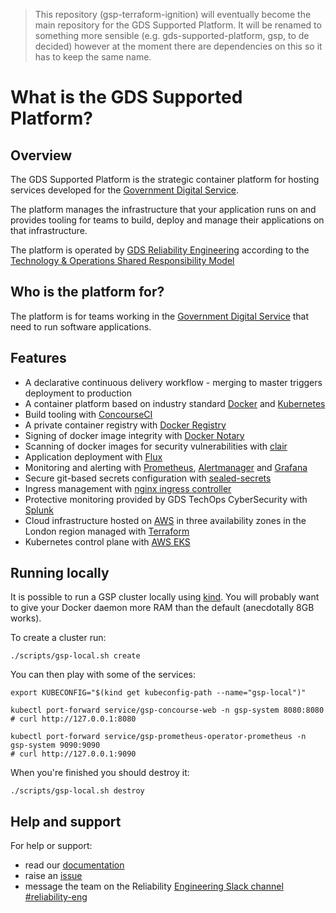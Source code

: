 > This repository (gsp-terraform-ignition) will eventually become the main repository for the GDS Supported Platform. It will be renamed to something more sensible (e.g. gds-supported-platform, gsp, to de decided) however at the moment there are dependencies on this so it has to keep the same name.

# What is the GDS Supported Platform?

## Overview

The GDS Supported Platform is the strategic container platform for hosting services developed for the [Government Digital Service](https://www.gov.uk/government/organisations/government-digital-service).

The platform manages the infrastructure that your application runs on and provides tooling for teams to build, deploy and manage their applications on that infrastructure.


The platform is operated by [GDS Reliability Engineering](https://reliability-engineering.cloudapps.digital/) according to the [Technology & Operations Shared Responsibility Model](https://reliability-engineering.cloudapps.digital/documentation/strategy-and-principles/techops-shared-responsibility-model.html)

## Who is the platform for?

The platform is for teams working in the [Government Digital Service](https://www.gov.uk/government/organisations/government-digital-service) that need to run software applications.

## Features

- A declarative continuous delivery workflow - merging to master triggers deployment to production
- A container platform based on industry standard [Docker](https://docs.docker.com/) and [Kubernetes](https://kubernetes.io)
- Build tooling with [ConcourseCI](https://concourse-ci.org/)
- A private container registry with [Docker Registry](https://docs.docker.com/registry/)
- Signing of docker image integrity with [Docker Notary](https://docs.docker.com/notary/)
- Scanning of docker images for security vulnerabilities with [clair](https://github.com/coreos/clair)
- Application deployment with [Flux](https://github.com/weaveworks/flux)
- Monitoring and alerting with [Prometheus](https://prometheus.io/), [Alertmanager](https://prometheus.io/docs/alerting/alertmanager/) and [Grafana](https://grafana.com/)
- Secure git-based secrets configuration with [sealed-secrets](https://github.com/bitnami-labs/sealed-secrets)
- Ingress management with [nginx ingress controller](https://kubernetes.github.io/ingress-nginx/)
- Protective monitoring provided by GDS TechOps CyberSecurity with [Splunk](https://www.splunk.com/)
- Cloud infrastructure hosted on [AWS](https://aws.amazom.com) in three availability zones in the London region managed with [Terraform](https://www.terraform.io/)
- Kubernetes control plane with [AWS EKS](https://aws.amazon.com/eks/)

## Running locally

It is possible to run a GSP cluster locally using [kind](https://kind.sigs.k8s.io/). You will probably want to give your Docker daemon more RAM than the default (anecdotally 8GB works).

To create a cluster run:

```
./scripts/gsp-local.sh create
```

You can then play with some of the services:

```
export KUBECONFIG="$(kind get kubeconfig-path --name="gsp-local")"

kubectl port-forward service/gsp-concourse-web -n gsp-system 8080:8080
# curl http://127.0.0.1:8080

kubectl port-forward service/gsp-prometheus-operator-prometheus -n gsp-system 9090:9090
# curl http://127.0.0.1:9090
```

When you're finished you should destroy it:

```
./scripts/gsp-local.sh destroy
```

## Help and support
For help or support:
- read our [documentation](/docs)
- raise an [issue](https://github.com/alphagov/gsp-terraform-ignition/issues)
- message the team on the Reliability [Engineering Slack channel](https://gds.slack.com/messages/CAD6NP598) [#reliability-eng](https://gds.slack.com/messages/CAD6NP598)
